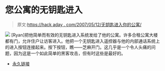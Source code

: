# 您公寓的无钥匙进入

> 原文:[https://hack aday . com/2007/05/12/无钥匙进入你的公寓/](https://hackaday.com/2007/05/12/keyless-entry-for-your-apartment/)

![](../Images/67e4a46cb9052ec41690a2c1f5525179.png)
[Ryan]把他简单而有效的无钥匙进入系统发给了他的公寓。许多合租公寓大楼都有门，允许住户让访客进入。他把一个无钥匙进入遥控器与他的内部通话系统上的进入按钮连接起来。按下按钮，瞧——芝麻开门。这几乎是一个令人头痛的问题，因为这是一个如此简单的黑客攻击，但有时这些是最好的。

*   [永久链接](http://www.aydiosmio.net/index.php?/archives/40-Keyless-Entry.html)